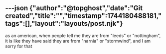 ---json
{"author":"@topghost","date":"Git created","title":"","timestamp":1744180488181,"tags":[],"layout":"layouts/post.njk"}
---
as an american, when people tell me they are from &#x22;leeds&#x22; or &#x22;nottingham&#x22;, it is like they have said they are from &#x22;narnia&#x22; or &#x22;stormwind&#x22;, and I am sorry for that
